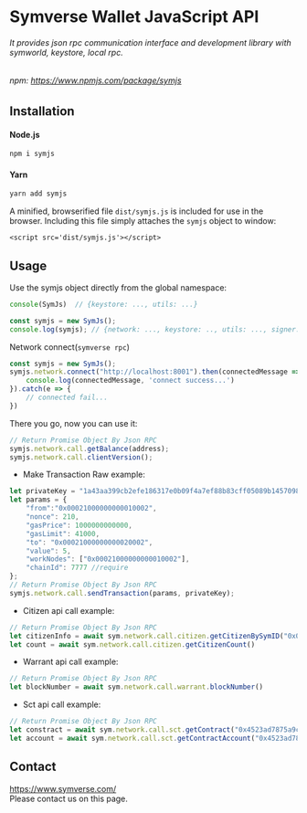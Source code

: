 # Symverse Wallet JavaScript API
###### It provides json rpc communication interface and development library with symworld, keystore, local rpc.
###### npm: https://www.npmjs.com/package/symjs

## Installation
#### Node.js
```javascript
npm i symjs
```

#### Yarn
```javascript
yarn add symjs
```

A minified, browserified file `dist/symjs.js` is included for use in the browser. Including this file simply attaches the `symjs` object to window:
```$xslt
<script src='dist/symjs.js'></script>
```

## Usage
Use the symjs object directly from the global namespace:
```javascript
console(SymJs)  // {keystore: ..., utils: ...} 

const symjs = new SymJs();
console.log(symjs); // {network: ..., keystore: .., utils: ..., signer: ...} 
````
Network connect(`symverse rpc`)
```javascript
const symjs = new SymJs();
symjs.network.connect("http://localhost:8001").then(connectedMessage => {
    console.log(connectedMessage, 'connect success...')
}).catch(e => {
    // connected fail...
})
```

There you go, now you can use it:
```javascript
// Return Promise Object By Json RPC   
symjs.network.call.getBalance(address); 
symjs.network.call.clientVersion();
```

-  Make Transaction Raw example:
```javascript
let privateKey = "1a43aa399cb2efe186317e0b09f4a7ef88b83cff05089b145709881bf4db3a20"
let params = {
    "from":"0x00021000000000010002",
    "nonce": 210,
    "gasPrice": 1000000000000,
    "gasLimit": 41000,
    "to": "0x00021000000000020002",
    "value": 5,
    "workNodes": ["0x00021000000000010002"],
    "chainId": 7777 //require
};
// Return Promise Object By Json RPC   
symjs.network.call.sendTransaction(params, privateKey);
```

-  Citizen api call example: 

```javascript
// Return Promise Object By Json RPC   
let citizenInfo = await sym.network.call.citizen.getCitizenBySymID("0x00021000000000010002")
let count = await sym.network.call.citizen.getCitizenCount()
```

-  Warrant api call example: 

```javascript
// Return Promise Object By Json RPC   
let blockNumber = await sym.network.call.warrant.blockNumber()
```

-  Sct api call example: 

```javascript
// Return Promise Object By Json RPC   
let constract = await sym.network.call.sct.getContract("0x4523ad7875a9c41e9629")
let account = await sym.network.call.sct.getContractAccount("0x4523ad7875a9c41e9629", "0x00021000000000010002")
```

## Contact
<https://www.symverse.com/><br> Please contact us on this page.
